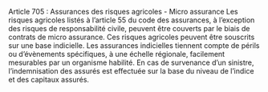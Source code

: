 Article 705 : Assurances des risques agricoles - Micro assurance
Les risques agricoles listés à l’article 55 du code des assurances, à l’exception des risques de responsabilité civile, peuvent être couverts par le biais de contrats de micro assurance.
Ces risques agricoles peuvent être souscrits sur une base indicielle.
Les assurances indicielles tiennent compte de périls ou d’évènements spécifiques, à une échelle régionale, facilement mesurables par un organisme habilité.
En cas de survenance d’un sinistre, l’indemnisation des assurés est effectuée sur la base du niveau de l’indice et des capitaux assurés.